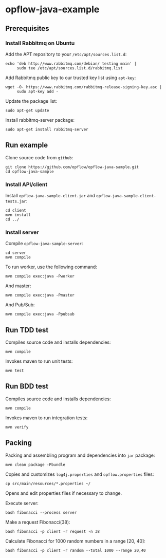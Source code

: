 # opflow-java-example

## Prerequisites

### Install Rabbitmq on Ubuntu

Add the APT repository to your `/etc/apt/sources.list.d`:

```shell
echo 'deb http://www.rabbitmq.com/debian/ testing main' |
     sudo tee /etc/apt/sources.list.d/rabbitmq.list
```

Add Rabbitmq public key to our trusted key list using `apt-key`:

```shell
wget -O- https://www.rabbitmq.com/rabbitmq-release-signing-key.asc |
     sudo apt-key add -
```

Update the package list:

```shell
sudo apt-get update
```

Install rabbitmq-server package:

```shell
sudo apt-get install rabbitmq-server
```

## Run example

Clone source code from `github`:

```shell
git clone https://github.com/opflow/opflow-java-sample.git
cd opflow-java-sample
```

### Install API/client

Install `opflow-java-sample-client.jar` and `opflow-java-sample-client-tests.jar`:

```
cd client
mvn install
cd ../
```

### Install server

Compile `opflow-java-sample-server`:

```shell
cd server
mvn compile
```

To run worker, use the following command:

```shell
mvn compile exec:java -Pworker
```

And master:

```shell
mvn compile exec:java -Pmaster
```

And Pub/Sub:

```shell
mvn compile exec:java -Ppubsub
```

## Run TDD test

Compiles source code and installs dependencies:

```shell
mvn compile
```

Invokes maven to run unit tests:

```shell
mvn test
```

## Run BDD test

Compiles source code and installs dependencies:

```shell
mvn compile
```

Invokes maven to run integration tests:

```shell
mvn verify
```

## Packing

Packing and assembling program and dependencies into `jar` package:

```shell
mvn clean package -Pbundle
```

Copies and customizes `log4j.properties` and `opflow.properties` files:

```shell
cp src/main/resources/*.properties ~/
```

Opens and edit properties files if necessary to change.

Execute server:

```shell
bash fibonacci --process server
```

Make a request Fibonacci(38):


```shell
bash fibonacci -p client -r request -n 38
```

Calculate Fibonacci for 1000 random numbers in a range [20, 40]:

```shell
bash fibonacci -p client -r random --total 1000 --range 20,40
```
